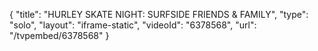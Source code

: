 {
    "title": "HURLEY SKATE NIGHT: SURFSIDE FRIENDS & FAMILY",
    "type": "solo",
    "layout": "iframe-static",
    "videoId": "6378568",
    "url": "\/tvpembed\/6378568"
}